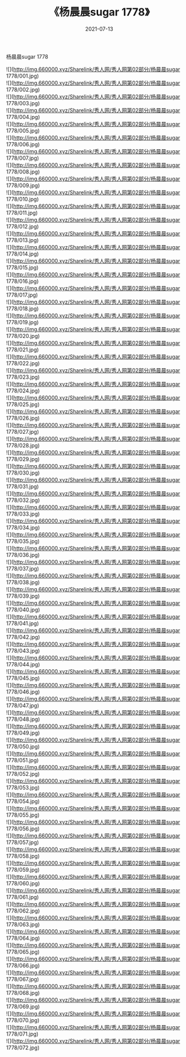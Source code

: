 ﻿---
layout: post
title:  《杨晨晨sugar 1778》
date:   2021-07-13
img: http://img.660000.xyz/Sharelink/秀人网/秀人网第02部分/杨晨晨sugar 1778/000.jpg
categories: [美女, 清纯, 唯美]
---

杨晨晨sugar 1778

  ![](http://img.660000.xyz/Sharelink/秀人网/秀人网第02部分/杨晨晨sugar 1778/001.jpg) <br> ![](http://img.660000.xyz/Sharelink/秀人网/秀人网第02部分/杨晨晨sugar 1778/002.jpg) <br> ![](http://img.660000.xyz/Sharelink/秀人网/秀人网第02部分/杨晨晨sugar 1778/003.jpg) <br> ![](http://img.660000.xyz/Sharelink/秀人网/秀人网第02部分/杨晨晨sugar 1778/004.jpg) <br> ![](http://img.660000.xyz/Sharelink/秀人网/秀人网第02部分/杨晨晨sugar 1778/005.jpg) <br> ![](http://img.660000.xyz/Sharelink/秀人网/秀人网第02部分/杨晨晨sugar 1778/006.jpg) <br> ![](http://img.660000.xyz/Sharelink/秀人网/秀人网第02部分/杨晨晨sugar 1778/007.jpg) <br> ![](http://img.660000.xyz/Sharelink/秀人网/秀人网第02部分/杨晨晨sugar 1778/008.jpg) <br> ![](http://img.660000.xyz/Sharelink/秀人网/秀人网第02部分/杨晨晨sugar 1778/009.jpg) <br> ![](http://img.660000.xyz/Sharelink/秀人网/秀人网第02部分/杨晨晨sugar 1778/010.jpg) <br> ![](http://img.660000.xyz/Sharelink/秀人网/秀人网第02部分/杨晨晨sugar 1778/011.jpg) <br> ![](http://img.660000.xyz/Sharelink/秀人网/秀人网第02部分/杨晨晨sugar 1778/012.jpg) <br> ![](http://img.660000.xyz/Sharelink/秀人网/秀人网第02部分/杨晨晨sugar 1778/013.jpg) <br> ![](http://img.660000.xyz/Sharelink/秀人网/秀人网第02部分/杨晨晨sugar 1778/014.jpg) <br> ![](http://img.660000.xyz/Sharelink/秀人网/秀人网第02部分/杨晨晨sugar 1778/015.jpg) <br> ![](http://img.660000.xyz/Sharelink/秀人网/秀人网第02部分/杨晨晨sugar 1778/016.jpg) <br> ![](http://img.660000.xyz/Sharelink/秀人网/秀人网第02部分/杨晨晨sugar 1778/017.jpg) <br> ![](http://img.660000.xyz/Sharelink/秀人网/秀人网第02部分/杨晨晨sugar 1778/018.jpg) <br> ![](http://img.660000.xyz/Sharelink/秀人网/秀人网第02部分/杨晨晨sugar 1778/019.jpg) <br> ![](http://img.660000.xyz/Sharelink/秀人网/秀人网第02部分/杨晨晨sugar 1778/020.jpg) <br> ![](http://img.660000.xyz/Sharelink/秀人网/秀人网第02部分/杨晨晨sugar 1778/021.jpg) <br> ![](http://img.660000.xyz/Sharelink/秀人网/秀人网第02部分/杨晨晨sugar 1778/022.jpg) <br> ![](http://img.660000.xyz/Sharelink/秀人网/秀人网第02部分/杨晨晨sugar 1778/023.jpg) <br> ![](http://img.660000.xyz/Sharelink/秀人网/秀人网第02部分/杨晨晨sugar 1778/024.jpg) <br> ![](http://img.660000.xyz/Sharelink/秀人网/秀人网第02部分/杨晨晨sugar 1778/025.jpg) <br> ![](http://img.660000.xyz/Sharelink/秀人网/秀人网第02部分/杨晨晨sugar 1778/026.jpg) <br> ![](http://img.660000.xyz/Sharelink/秀人网/秀人网第02部分/杨晨晨sugar 1778/027.jpg) <br> ![](http://img.660000.xyz/Sharelink/秀人网/秀人网第02部分/杨晨晨sugar 1778/028.jpg) <br> ![](http://img.660000.xyz/Sharelink/秀人网/秀人网第02部分/杨晨晨sugar 1778/029.jpg) <br> ![](http://img.660000.xyz/Sharelink/秀人网/秀人网第02部分/杨晨晨sugar 1778/030.jpg) <br> ![](http://img.660000.xyz/Sharelink/秀人网/秀人网第02部分/杨晨晨sugar 1778/031.jpg) <br> ![](http://img.660000.xyz/Sharelink/秀人网/秀人网第02部分/杨晨晨sugar 1778/032.jpg) <br> ![](http://img.660000.xyz/Sharelink/秀人网/秀人网第02部分/杨晨晨sugar 1778/033.jpg) <br> ![](http://img.660000.xyz/Sharelink/秀人网/秀人网第02部分/杨晨晨sugar 1778/034.jpg) <br> ![](http://img.660000.xyz/Sharelink/秀人网/秀人网第02部分/杨晨晨sugar 1778/035.jpg) <br> ![](http://img.660000.xyz/Sharelink/秀人网/秀人网第02部分/杨晨晨sugar 1778/036.jpg) <br> ![](http://img.660000.xyz/Sharelink/秀人网/秀人网第02部分/杨晨晨sugar 1778/037.jpg) <br> ![](http://img.660000.xyz/Sharelink/秀人网/秀人网第02部分/杨晨晨sugar 1778/038.jpg) <br> ![](http://img.660000.xyz/Sharelink/秀人网/秀人网第02部分/杨晨晨sugar 1778/039.jpg) <br> ![](http://img.660000.xyz/Sharelink/秀人网/秀人网第02部分/杨晨晨sugar 1778/040.jpg) <br> ![](http://img.660000.xyz/Sharelink/秀人网/秀人网第02部分/杨晨晨sugar 1778/041.jpg) <br> ![](http://img.660000.xyz/Sharelink/秀人网/秀人网第02部分/杨晨晨sugar 1778/042.jpg) <br> ![](http://img.660000.xyz/Sharelink/秀人网/秀人网第02部分/杨晨晨sugar 1778/043.jpg) <br> ![](http://img.660000.xyz/Sharelink/秀人网/秀人网第02部分/杨晨晨sugar 1778/044.jpg) <br> ![](http://img.660000.xyz/Sharelink/秀人网/秀人网第02部分/杨晨晨sugar 1778/045.jpg) <br> ![](http://img.660000.xyz/Sharelink/秀人网/秀人网第02部分/杨晨晨sugar 1778/046.jpg) <br> ![](http://img.660000.xyz/Sharelink/秀人网/秀人网第02部分/杨晨晨sugar 1778/047.jpg) <br> ![](http://img.660000.xyz/Sharelink/秀人网/秀人网第02部分/杨晨晨sugar 1778/048.jpg) <br> ![](http://img.660000.xyz/Sharelink/秀人网/秀人网第02部分/杨晨晨sugar 1778/049.jpg) <br> ![](http://img.660000.xyz/Sharelink/秀人网/秀人网第02部分/杨晨晨sugar 1778/050.jpg) <br> ![](http://img.660000.xyz/Sharelink/秀人网/秀人网第02部分/杨晨晨sugar 1778/051.jpg) <br> ![](http://img.660000.xyz/Sharelink/秀人网/秀人网第02部分/杨晨晨sugar 1778/052.jpg) <br> ![](http://img.660000.xyz/Sharelink/秀人网/秀人网第02部分/杨晨晨sugar 1778/053.jpg) <br> ![](http://img.660000.xyz/Sharelink/秀人网/秀人网第02部分/杨晨晨sugar 1778/054.jpg) <br> ![](http://img.660000.xyz/Sharelink/秀人网/秀人网第02部分/杨晨晨sugar 1778/055.jpg) <br> ![](http://img.660000.xyz/Sharelink/秀人网/秀人网第02部分/杨晨晨sugar 1778/056.jpg) <br> ![](http://img.660000.xyz/Sharelink/秀人网/秀人网第02部分/杨晨晨sugar 1778/057.jpg) <br> ![](http://img.660000.xyz/Sharelink/秀人网/秀人网第02部分/杨晨晨sugar 1778/058.jpg) <br> ![](http://img.660000.xyz/Sharelink/秀人网/秀人网第02部分/杨晨晨sugar 1778/059.jpg) <br> ![](http://img.660000.xyz/Sharelink/秀人网/秀人网第02部分/杨晨晨sugar 1778/060.jpg) <br> ![](http://img.660000.xyz/Sharelink/秀人网/秀人网第02部分/杨晨晨sugar 1778/061.jpg) <br> ![](http://img.660000.xyz/Sharelink/秀人网/秀人网第02部分/杨晨晨sugar 1778/062.jpg) <br> ![](http://img.660000.xyz/Sharelink/秀人网/秀人网第02部分/杨晨晨sugar 1778/063.jpg) <br> ![](http://img.660000.xyz/Sharelink/秀人网/秀人网第02部分/杨晨晨sugar 1778/064.jpg) <br> ![](http://img.660000.xyz/Sharelink/秀人网/秀人网第02部分/杨晨晨sugar 1778/065.jpg) <br> ![](http://img.660000.xyz/Sharelink/秀人网/秀人网第02部分/杨晨晨sugar 1778/066.jpg) <br> ![](http://img.660000.xyz/Sharelink/秀人网/秀人网第02部分/杨晨晨sugar 1778/067.jpg) <br> ![](http://img.660000.xyz/Sharelink/秀人网/秀人网第02部分/杨晨晨sugar 1778/068.jpg) <br> ![](http://img.660000.xyz/Sharelink/秀人网/秀人网第02部分/杨晨晨sugar 1778/069.jpg) <br> ![](http://img.660000.xyz/Sharelink/秀人网/秀人网第02部分/杨晨晨sugar 1778/070.jpg) <br> ![](http://img.660000.xyz/Sharelink/秀人网/秀人网第02部分/杨晨晨sugar 1778/071.jpg) <br> ![](http://img.660000.xyz/Sharelink/秀人网/秀人网第02部分/杨晨晨sugar 1778/072.jpg) <br>